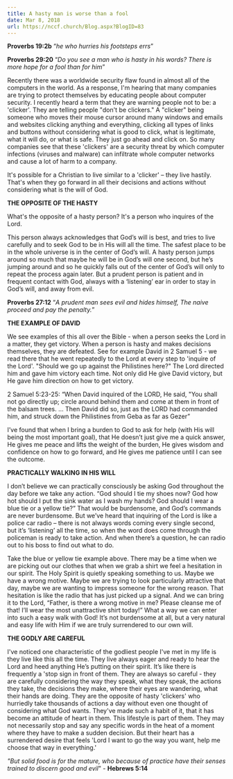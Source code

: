 ```yaml
---
title: A hasty man is worse than a fool
date: Mar 8, 2018
url: https://nccf.church/Blog.aspx?BlogID=83
---
```


**Proverbs 19:2b** “*he who hurries his footsteps errs*”

**Proverbs 29:20** “*Do you see a man who is hasty in his words? There is more hope for a fool than for him*”

Recently there was a worldwide security flaw found in almost all of the computers in the world. As a response, I'm hearing that many companies are trying to protect themselves by educating people about computer security. I recently heard a term that they are warning people not to be: a 'clicker'. They are telling people "don't be clickers." A "clicker" being someone who moves their mouse cursor around many windows and emails and websites clicking anything and everything, clicking all types of links and buttons without considering what is good to click, what is legitimate, what it will do, or what is safe. They just go ahead and click on. So many companies see that these 'clickers' are a security threat by which computer infections (viruses and malware) can infiltrate whole computer networks and cause a lot of harm to a company.

It's possible for a Christian to live similar to a 'clicker' – they live hastily. That's when they go forward in all their decisions and actions without considering what is the will of God.

**THE OPPOSITE OF THE HASTY**

What's the opposite of a hasty person? It's a person who inquires of the Lord.

This person always acknowledges that God’s will is best, and tries to live carefully and to seek God to be in His will all the time. The safest place to be in the whole universe is in the center of God’s will. A hasty person jumps around so much that maybe he will be in God’s will one second, but he’s jumping around and so he quickly falls out of the center of God’s will only to repeat the process again later. But a prudent person is patient and in frequent contact with God, always with a ‘listening’ ear in order to stay in God’s will, and away from evil.

**Proverbs 27:12** “*A prudent man sees evil and hides himself, The naive proceed and pay the penalty.*”

**THE EXAMPLE OF DAVID**

We see examples of this all over the Bible - when a person seeks the Lord in a matter, they get victory. When a person is hasty and makes decisions themselves, they are defeated. See for example David in 2 Samuel 5 - we read there that he went repeatedly to the Lord at every step to 'inquire of the Lord'. "Should we go up against the Philistines here?" The Lord directed him and gave him victory each time. Not only did He give David victory, but He gave him direction on how to get victory.

2 Samuel 5:23-25: “When David inquired of the LORD, He said, "You shall not go directly up; circle around behind them and come at them in front of the balsam trees. ... Then David did so, just as the LORD had commanded him, and struck down the Philistines from Geba as far as Gezer”

I’ve found that when I bring a burden to God to ask for help (with His will being the most important goal), that He doesn’t just give me a quick answer, He gives me peace and lifts the weight of the burden, He gives wisdom and confidence on how to go forward, and He gives me patience until I can see the outcome.

**PRACTICALLY WALKING IN HIS WILL**

I don’t believe we can practically consciously be asking God throughout the day before we take any action. “God should I tie my shoes now? God how hot should I put the sink water as I wash my hands? God should I wear a blue tie or a yellow tie?” That would be burdensome, and God’s commands are never burdensome. But we’ve heard that inquiring of the Lord is like a police car radio – there is not always words coming every single second, but it’s ‘listening’ all the time, so when the word does come through the policeman is ready to take action. And when there’s a question, he can radio out to his boss to find out what to do.

Take the blue or yellow tie example above. There may be a time when we are picking out our clothes that when we grab a shirt we feel a hesitation in our spirit. The Holy Spirit is quietly speaking something to us. Maybe we have a wrong motive. Maybe we are trying to look particularly attractive that day, maybe we are wanting to impress someone for the wrong reason. That hesitation is like the radio that has just picked up a signal. And we can bring it to the Lord, “Father, is there a wrong motive in me? Please cleanse me of that! I’ll wear the most unattractive shirt today!” What a way we can enter into such a easy walk with God! It’s not burdensome at all, but a very natural and easy life with Him if we are truly surrendered to our own will.

**THE GODLY ARE CAREFUL**

I've noticed one characteristic of the godliest people I've met in my life is they live like this all the time. They live always eager and ready to hear the Lord and heed anything He’s putting on their spirit. It’s like there is frequently a 'stop sign in front of them. They are always so careful - they are carefully considering the way they speak, what they speak, the actions they take, the decisions they make, where their eyes are wandering, what their hands are doing. They are the opposite of hasty 'clickers' who hurriedly take thousands of actions a day without even one thought of considering what God wants. They've made such a habit of it, that it has become an attitude of heart in them. This lifestyle is part of them. They may not necessarily stop and say any specific words in the heat of a moment where they have to make a sudden decision. But their heart has a surrendered desire that feels 'Lord I want to go the way you want, help me choose that way in everything.'

*"But solid food is for the mature, who because of practice have their senses trained to discern good and evil*" - **Hebrews 5:14**

